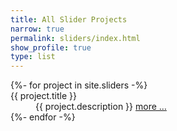 ```yaml
---
title: All Slider Projects
narrow: true
permalink: sliders/index.html
show_profile: true
type: list
---
```


<dl class="row">
{%- for project in site.sliders -%}
<dt class="col-sm-3">{{ project.title }}</dt>
<dd class="col-sm-9">{{ project.description }} <a href="{{ site.baseurl }}{{ project.url }}">more &hellip;</a></dd>
{%- endfor -%}
</dl>